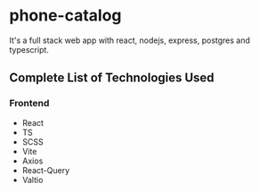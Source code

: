 # phone-catalog

It's a full stack web app with react, nodejs, express, postgres and typescript. 

## Complete List of Technologies Used

### Frontend

- React
- TS
- SCSS
- Vite
- Axios
- React-Query
- Valtio


